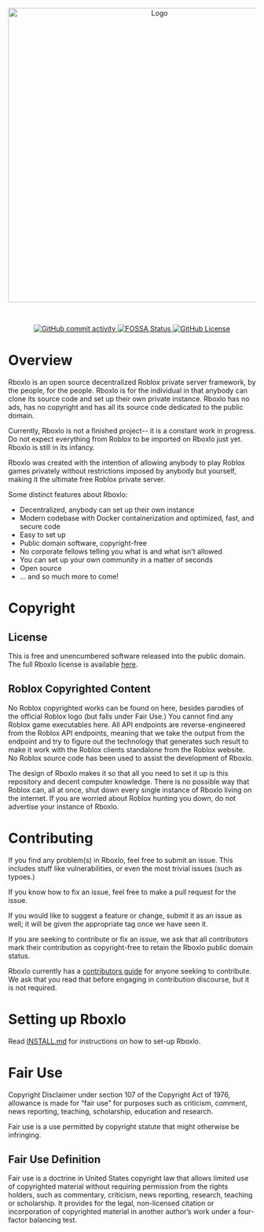 <p align="center">
<img src="https://github.com/lightbulblighter/Rboxlo/raw/master/Branding/Main/Big.png" alt="Logo" width="600">
<br>
</p>
<br>
<p align="center">

<a href="https://github.com/lightbulblighter/Rboxlo/commits/master">
	<img src="https://img.shields.io/github/commit-activity/m/lightbulblighter/Rboxlo" alt="GitHub commit activity">
</a>

<a href="https://app.fossa.io/projects/git%2Bgithub.com%2Flightbulblighter%2FRboxlo?ref=badge_shield">
	<img src="https://app.fossa.io/api/projects/git%2Bgithub.com%2Flightbulblighter%2FRboxlo.svg?type=shield" alt="FOSSA Status">
</a>

<a href="https://github.com/lightbulblighter/Rboxlo/blob/master/LICENSE">
	<img src="https://img.shields.io/github/license/lightbulblighter/Rboxlo" alt="GitHub License">
</a>

</p>

# Overview
Rboxlo is an open source decentralized Roblox private server framework, by the people, for the people. Rboxlo is for the individual in that anybody can clone its source code and set up their own private instance. Rboxlo has no ads, has no copyright and has all its source code dedicated to the public domain.

Currently, Rboxlo is not a finished project-- it is a constant work in progress. Do not expect everything from Roblox to be imported on Rboxlo just yet. Rboxlo is still in its infancy.

Rboxlo was created with the intention of allowing anybody to play Roblox games privately without restrictions imposed by anybody but yourself, making it the ultimate free Roblox private server.

Some distinct features about Rboxlo:
- Decentralized, anybody can set up their own instance
- Modern codebase with Docker containerization and optimized, fast, and secure code
- Easy to set up
- Public domain software, copyright-free
- No corporate fellows telling you what is and what isn't allowed
- You can set up your own community in a matter of seconds
- Open source
- ... and so much more to come!

# Copyright
## License
This is free and unencumbered software released into the public domain. The full Rboxlo license is available [here](https://github.com/lightbulblighter/Rboxlo/blob/master/LICENSE).

## Roblox Copyrighted Content
No Roblox copyrighted works can be found on here, besides parodies of the official Roblox logo (but falls under Fair Use.) You cannot find any Roblox game executables here. All API endpoints are reverse-engineered from the Roblox API endpoints, meaning that we take the output from the endpoint and try to figure out the technology that generates such result to make it work with the Roblox clients standalone from the Roblox website. No Roblox source code has been used to assist the development of Rboxlo.

The design of Rboxlo makes it so that all you need to set it up is this repository and decent computer knowledge. There is no possible way that Roblox can, all at once, shut down every single instance of Rboxlo living on the internet. If you are worried about Roblox hunting you down, do not advertise your instance of Rboxlo.

# Contributing
If you find any problem(s) in Rboxlo, feel free to submit an issue. This includes stuff like vulnerabilities, or even the most trivial issues (such as typoes.)

If you know how to fix an issue, feel free to make a pull request for the issue.

If you would like to suggest a feature or change, submit it as an issue as well; it will be given the appropriate tag once we have seen it.

If you are seeking to contribute or fix an issue, we ask that all contributors mark their contribution as copyright-free to retain the Rboxlo public domain status.

Rboxlo currently has a [contributors guide](https://github.com/lightbulblighter/Rboxlo/blob/master/CODE_OF_CONDUCT.md) for anyone seeking to contribute. We ask that you read that before engaging in contribution discourse, but it is not required.

# Setting up Rboxlo
Read [INSTALL.md](https://github.com/lightbulblighter/Rboxlo/blob/master/INSTALL.md) for instructions on how to set-up Rboxlo.

# Fair Use
Copyright Disclaimer under section 107 of the Copyright Act of 1976, allowance is made for “fair use” for purposes such as criticism, comment, news reporting, teaching, scholarship, education and research.

Fair use is a use permitted by copyright statute that might otherwise be infringing.

## Fair Use Definition
Fair use is a doctrine in United States copyright law that allows limited use of copyrighted material without requiring permission from the rights holders, such as commentary, criticism, news reporting, research, teaching or scholarship. It provides for the legal, non-licensed citation or incorporation of copyrighted material in another author’s work under a four-factor balancing test.